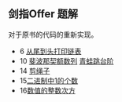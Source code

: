 ## 剑指Offer 题解

对于原书的代码的重新实现。



- 6 [从尾到头打印链表](./printListFromTailToHead.cpp)
- 10 [斐波那契额数列](./Fibonacci.cpp) [青蛙跳台阶](./jumpFloor.cpp)
- 14 [剪绳子](./maxProductAfterCutting.cpp)
- 15[二进制中1的个数](./numberOf1.cpp) 
- 16[数值的整数次方](./Power.cpp)
